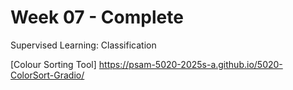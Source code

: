 # Week 07 - Complete

Supervised Learning: Classification

[Colour Sorting Tool] https://psam-5020-2025s-a.github.io/5020-ColorSort-Gradio/
